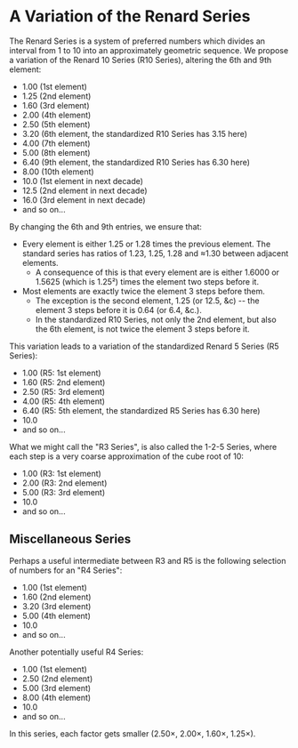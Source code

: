 # A Variation of the Renard Series

The Renard Series is a system of preferred numbers which divides an interval
from 1 to 10 into an approximately geometric sequence. We propose a variation
of the Renard 10 Series (R10 Series), altering the 6th and 9th element:

- 1.00 (1st element)
- 1.25 (2nd element)
- 1.60 (3rd element)
- 2.00 (4th element)
- 2.50 (5th element)
- 3.20 (6th element, the standardized R10 Series has 3.15 here)
- 4.00 (7th element)
- 5.00 (8th element)
- 6.40 (9th element, the standardized R10 Series has 6.30 here)
- 8.00 (10th element)
- 10.0 (1st element in next decade)
- 12.5 (2nd element in next decade)
- 16.0 (3rd element in next decade)
- and so on...

By changing the 6th and 9th entries, we ensure that:

- Every element is either 1.25 or 1.28 times the previous element. The standard
  series has ratios of 1.23, 1.25, 1.28 and ≈1.30 between adjacent elements.
  - A consequence of this is that every element are is either 1.6000 or
    1.5625 (which is 1.25²) times the element two steps before it.
- Most elements are exactly twice the element 3 steps before them.
  - The exception is the second element, 1.25 (or 12.5, &c) -- the element 3
    steps before it is 0.64 (or 6.4, &c.).
  - In the standardized R10 Series, not only the 2nd element, but also
    the 6th element, is not twice the element 3 steps before it.

This variation leads to a variation of the standardized Renard 5 Series
(R5 Series):

- 1.00 (R5: 1st element)
- 1.60 (R5: 2nd element)
- 2.50 (R5: 3rd element)
- 4.00 (R5: 4th element)
- 6.40 (R5: 5th element, the standardized R5 Series has 6.30 here)
- 10.0
- and so on...

What we might call the "R3 Series", is also called the 1-2-5 Series, where each
step is a very coarse approximation of the cube root of 10:

- 1.00 (R3: 1st element)
- 2.00 (R3: 2nd element)
- 5.00 (R3: 3rd element)
- 10.0
- and so on...

## Miscellaneous Series

Perhaps a useful intermediate between R3 and R5 is the following selection of
numbers for an "R4 Series":

- 1.00 (1st element)
- 1.60 (2nd element)
- 3.20 (3rd element)
- 5.00 (4th element)
- 10.0
- and so on...

Another potentially useful R4 Series:

- 1.00 (1st element)
- 2.50 (2nd element)
- 5.00 (3rd element)
- 8.00 (4th element)
- 10.0
- and so on...

In this series, each factor gets smaller (2.50×, 2.00×, 1.60×, 1.25×).
